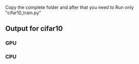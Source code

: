 Copy the complete folder and after that you need to Run only  "cifar10_train.py"

## Output for cifar10

### GPU


### CPU
